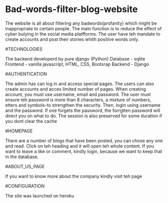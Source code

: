 # Bad-words-filter-blog-website

The website is all about filtering any badwords(profanity) which might be inappropriate to certain people. The main function is to reduce the effect of cyber bulying in the social media platfforms.
The user have teh mandate to create accounts and post their stories whith positive words only.

#TECHNOLOGIES

The backend developerd by pure django (Python)
Database - sqlite
Frontend - vanilla javascript, HTML, CSS, Bootsrap
Backend - Django

#AUTHENTICATION

The admin has can log in and access special pages.
The users can also create accounts and acces limited number of pages.
When creating account, you must use username, email and password. 
The user must ensure teh password is more than 8 characters, a mixture of numbers, etters and symbols-to strengthen the security.
Then, login using username and the password. If one forgets the password, the forrgtten password will direct you on what to do.
The session is also preserved for some duration if you dont clear the cache

#HOMEPAGE

There are a number of blogs that have been posted, you can chose any one and read. Click on teh heading and it will open teh whole content.
If you want to leave a like or comment, kindly login, because we want to keep that in the database.

#ABOUT_US_PAGE

If you want to know more about the company kindly visit teh page

#CONFIGURATION

The site was launched on heroku


